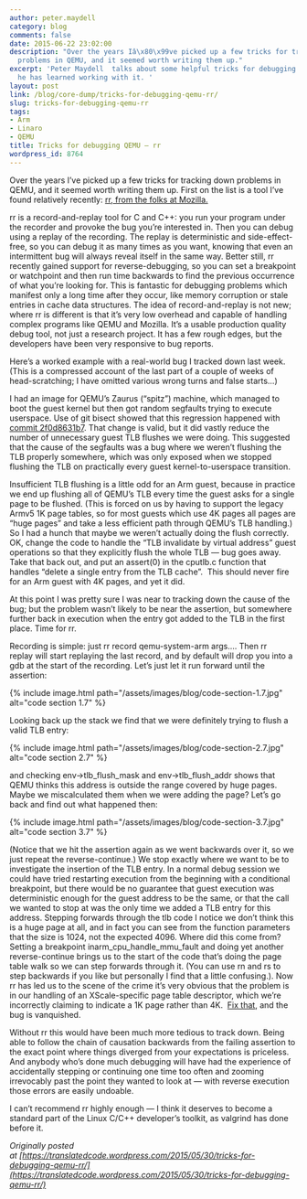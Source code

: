 ```yaml
---
author: peter.maydell
category: blog
comments: false
date: 2015-06-22 23:02:00
description: "Over the years Iâ\x80\x99ve picked up a few tricks for tracking down
  problems in QEMU, and it seemed worth writing them up."
excerpt: 'Peter Maydell  talks about some helpful tricks for debugging QEMU - rr that
  he has learned working with it. '
layout: post
link: /blog/core-dump/tricks-for-debugging-qemu-rr/
slug: tricks-for-debugging-qemu-rr
tags:
- Arm
- Linaro
- QEMU
title: Tricks for debugging QEMU — rr
wordpress_id: 8764
---
```


Over the years I’ve picked up a few tricks for tracking down problems in QEMU, and it seemed worth writing them up. First on the list is a tool I’ve found relatively recently: [rr, from the folks at Mozilla.](http://rr-project.org/)

rr is a record-and-replay tool for C and C++: you run your program under the recorder and provoke the bug you’re interested in. Then you can debug using a replay of the recording. The replay is deterministic and side-effect-free, so you can debug it as many times as you want, knowing that even an intermittent bug will always reveal itself in the same way. Better still, rr recently gained support for reverse-debugging, so you can set a breakpoint or watchpoint and then run time backwards to find the previous occurrence of what you’re looking for. This is fantastic for debugging problems which manifest only a long time after they occur, like memory corruption or stale entries in cache data structures. The idea of record-and-replay is not new; where rr is different is that it’s very low overhead and capable of handling complex programs like QEMU and Mozilla. It’s a usable production quality debug tool, not just a research project. It has a few rough edges, but the developers have been very responsive to bug reports.

Here’s a worked example with a real-world bug I tracked down last week. (This is a compressed account of the last part of a couple of weeks of head-scratching; I have omitted various wrong turns and false starts…)

I had an image for QEMU’s Zaurus (“spitz”) machine, which managed to boot the guest kernel but then got random segfaults trying to execute userspace. Use of git bisect showed that this regression happened with [commit 2f0d8631b7](http://git.qemu.org/?p=qemu.git;a=commitdiff;h=2f0d8631b7;hp=2e1198672759eda6e122ff38fcf6df06f27e0fe2). That change is valid, but it did vastly reduce the number of unnecessary guest TLB flushes we were doing. This suggested that the cause of the segfaults was a bug where we weren’t flushing the TLB properly somewhere, which was only exposed when we stopped flushing the TLB on practically every guest kernel-to-userspace transition.

Insufficient TLB flushing is a little odd for an Arm guest, because in practice we end up flushing all of QEMU’s TLB every time the guest asks for a single page to be flushed. (This is forced on us by having to support the legacy Armv5 1K page tables, so for most guests which use 4K pages all pages are “huge pages” and take a less efficient path through QEMU’s TLB handling.) So I had a hunch that maybe we weren’t actually doing the flush correctly. OK, change the code to handle the “TLB invalidate by virtual address” guest operations so that they explicitly flush the whole TLB — bug goes away. Take that back out, and put an assert(0) in the cputlb.c function that handles “delete a single entry from the TLB cache”.  This should never fire for an Arm guest with 4K pages, and yet it did.

At this point I was pretty sure I was near to tracking down the cause of the bug; but the problem wasn’t likely to be near the assertion, but somewhere further back in execution when the entry got added to the TLB in the first place. Time for rr.

Recording is simple: just rr record qemu-system-arm args.... Then rr replay will start replaying the last record, and by default will drop you into a gdb at the start of the recording. Let’s just let it run forward until the assertion:

{% include image.html path="/assets/images/blog/code-section-1.7.jpg" alt="code section 1.7" %}

Looking back up the stack we find that we were definitely trying to flush a valid TLB entry:

{% include image.html path="/assets/images/blog/code-section-2.7.jpg" alt="code section 2.7" %}

and checking env->tlb_flush_mask and env->tlb_flush_addr shows that QEMU thinks this address is outside the range covered by huge pages. Maybe we miscalculated them when we were adding the page? Let’s go back and find out what happened then:

{% include image.html path="/assets/images/blog/code-section-3.7.jpg" alt="code section 3.7" %}

(Notice that we hit the assertion again as we went backwards over it, so we just repeat the reverse-continue.) We stop exactly where we want to be to investigate the insertion of the TLB entry. In a normal debug session we could have tried restarting execution from the beginning with a conditional breakpoint, but there would be no guarantee that guest execution was deterministic enough for the guest address to be the same, or that the call we wanted to stop at was the only time we added a TLB entry for this address. Stepping forwards through the tlb code I notice we don’t think this is a huge page at all, and in fact you can see from the function parameters that the size is 1024, not the expected 4096. Where did this come from? Setting a breakpoint inarm_cpu_handle_mmu_fault and doing yet another reverse-continue brings us to the start of the code that’s doing the page table walk so we can step forwards through it. (You can use rn and rs to step backwards if you like but personally I find that a little confusing.). Now rr has led us to the scene of the crime it’s very obvious that the problem is in our handling of an XScale-specific page table descriptor, which we’re incorrectly claiming to indicate a 1K page rather than 4K.  [Fix that](http://lists.gnu.org/archive/html/qemu-devel/2015-05/msg05956.html), and the bug is vanquished.

Without rr this would have been much more tedious to track down. Being able to follow the chain of causation backwards from the failing assertion to the exact point where things diverged from your expectations is priceless. And anybody who’s done much debugging will have had the experience of accidentally stepping or continuing one time too often and zooming irrevocably past the point they wanted to look at — with reverse execution those errors are easily undoable.

I can’t recommend rr highly enough — I think it deserves to become a standard part of the Linux C/C++ developer’s toolkit, as valgrind has done before it.

_Originally posted at [https://translatedcode.wordpress.com/2015/05/30/tricks-for-debugging-qemu-rr/](https://translatedcode.wordpress.com/2015/05/30/tricks-for-debugging-qemu-rr/)_
